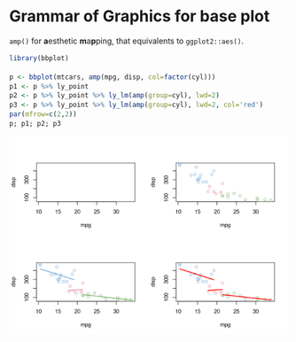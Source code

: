 <!-- README.md is generated from README.Rmd. Please edit that file -->

# Grammar of Graphics for base plot

`amp()` for **a**esthetic **m**a**p**ping, that equivalents to
`ggplot2::aes()`.

``` r
library(bbplot)

p <- bbplot(mtcars, amp(mpg, disp, col=factor(cyl)))
p1 <- p %>% ly_point
p2 <- p %>% ly_point %>% ly_lm(amp(group=cyl), lwd=2)
p3 <- p %>% ly_point %>% ly_lm(amp(group=cyl), lwd=2, col='red')
par(mfrow=c(2,2))
p; p1; p2; p3
```

![](README_files/figure-gfm/fig1-1.png)<!-- -->
